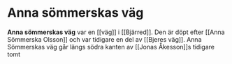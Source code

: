 # Anna sömmerskas väg

**Anna sömmerskas väg** var en [[väg]] i [[Bjärred]]. Den är döpt efter [[Anna Sömmerska Olsson]] och var tidigare en del av [[Bjeres väg]]. Anna Sömmerskas väg går längs södra kanten av [[Jonas Åkesson]]s tidigare tomt
